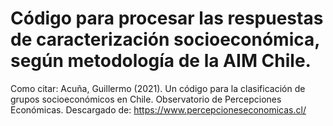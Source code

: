 # Código para procesar las respuestas de caracterización socioeconómica, según metodología de la AIM Chile.

Como citar: Acuña, Guillermo (2021). Un código para la clasificación de grupos socioeconómicos en Chile. Observatorio de Percepciones Económicas. Descargado de: https://www.percepcioneseconomicas.cl/

